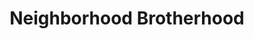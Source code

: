 ---
pid: ch668
title: Neighborhood Brotherhood
location_transcription: City Hall in front of a police station
coordinates: "[-75.16369081255, 39.952880592311]"
zipcode: '19178'
gen_neighborhood: Center City
neighborhood: Rittenhouse Square,Avenue of The Arts,Logan Square,Fitler Square
outside_phl: 
age: '23'
age_range: 20-29
instagram: 
image_file_name: ch_668.jpg
proposal_transcription: |-
  Someone wearing a hoodie which represents the the neighborhood brother hood
  or
  A police officer assaulting a black man
topic: Neighborhoods,Unity,Violence
topic_summary: 0, 0, 0
type: Other No Form
keywords_other: 
credit: James Thomas
image_labels: 
twitter: 
facebook: 
permalink: "/monuments/ch668/"
layout: item-page
---